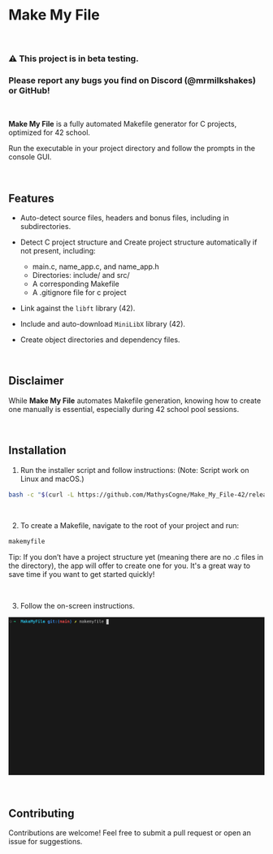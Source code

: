 # Make My File
&nbsp;

### ⚠️ This project is in beta testing.
### Please report any bugs you find on Discord (@mrmilkshakes) or GitHub!
&nbsp;

**Make My File** is a fully automated Makefile generator for C projects, optimized for 42 school.

Run the executable in your project directory and follow the prompts in the console GUI.

&nbsp;

## Features

- Auto-detect source files, headers and bonus files, including in subdirectories.
- Detect C project structure and Create project structure automatically if not present, including:
	- main.c, name_app.c, and name_app.h
	- Directories: include/ and src/
	- A corresponding Makefile
	- A .gitignore file for c project

- Link against the `libft` library (42).
- Include and auto-download `MiniLibX` library (42).
- Create object directories and dependency files.

&nbsp;

## Disclaimer

While **Make My File** automates Makefile generation, knowing how to create one manually is essential, especially during 42 school pool sessions.


&nbsp;

## Installation

1. Run the installer script and follow instructions: (Note: Script work on Linux and macOS.)
```bash
bash -c "$(curl -L https://github.com/MathysCogne/Make_My_File-42/releases/download/1.2.6/install_makemyfile.sh)"
```

&nbsp;

2. To create a Makefile, navigate to the root of your project and run:
```bash
makemyfile
```

Tip: If you don’t have a project structure yet (meaning there are no .c files in the directory), the app will offer to create one for you. It's a great way to save time if you want to get started quickly!

&nbsp;

3. Follow the on-screen instructions.

![Screen](screenshots/screen.gif)

&nbsp;

## Contributing

Contributions are welcome! Feel free to submit a pull request or open an issue for suggestions.

&nbsp;
